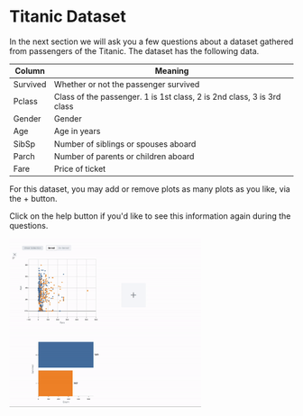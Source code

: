 # Titanic Dataset

In the next section we will ask you a few questions about a dataset gathered from passengers of the Titanic. The dataset has the following data. 


| Column | Meaning |
| -------- | ------- |
| Survived | Whether or not the passenger survived                                 |
| Pclass   | Class of the passenger. 1 is 1st class, 2 is 2nd class, 3 is 3rd class |
| Gender   | Gender                                                                 |
| Age      | Age in years                                                           |
| SibSp    | Number of siblings or spouses aboard                                   |
| Parch    | Number of parents or children aboard                                   |
| Fare     | Price of ticket                                                        |

For this dataset, you may add or remove plots as many plots as you like, via the + button.

Click on the help button if you'd like to see this information again during the questions.

<img src="./tutorialImages/addPlot.gif" width="auto" height="300px">
